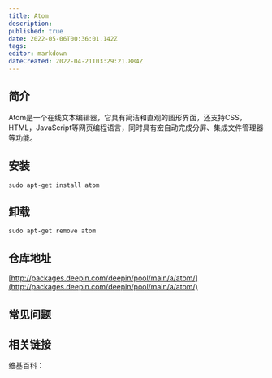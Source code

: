 ```yaml
---
title: Atom
description: 
published: true
date: 2022-05-06T00:36:01.142Z
tags: 
editor: markdown
dateCreated: 2022-04-21T03:29:21.884Z
---
```


## 简介

Atom是一个在线文本编辑器，它具有简洁和直观的图形界面，还支持CSS，HTML，JavaScript等网页编程语言，同时具有宏自动完成分屏、集成文件管理器等功能。

## 安装

`sudo apt-get install atom`

## 卸载

`sudo apt-get remove atom`

## 仓库地址

[http://packages.deepin.com/deepin/pool/main/a/atom/](http://packages.deepin.com/deepin/pool/main/a/atom/)


## 常见问题


## 相关链接

维基百科：
